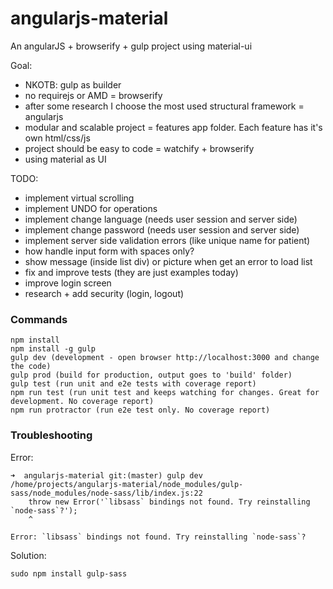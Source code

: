 # angularjs-material
An angularJS + browserify + gulp project using material-ui

Goal:
- NKOTB: gulp as builder
- no requirejs or AMD = browserify
- after some research I choose the most used structural framework = angularjs
- modular and scalable project = features app folder. Each feature has it's own html/css/js
- project should be easy to code = watchify + browserify
- using material as UI

TODO:

- implement virtual scrolling
- implement UNDO for operations
- implement change language (needs user session and server side)
- implement change password (needs user session and server side)
- implement server side validation errors (like unique name for patient)
- how handle input form with spaces only?
- show message (inside list div) or picture when get an error to load list
- fix and improve tests (they are just examples today)
- improve login screen
- research + add security (login, logout)

### Commands

```
npm install
npm install -g gulp
gulp dev (development - open browser http://localhost:3000 and change the code)
gulp prod (build for production, output goes to 'build' folder)
gulp test (run unit and e2e tests with coverage report)
npm run test (run unit test and keeps watching for changes. Great for development. No coverage report)
npm run protractor (run e2e test only. No coverage report)
```

### Troubleshooting

Error:
```
➜  angularjs-material git:(master) gulp dev
/home/projects/angularjs-material/node_modules/gulp-sass/node_modules/node-sass/lib/index.js:22
    throw new Error('`libsass` bindings not found. Try reinstalling `node-sass`?');
    ^

Error: `libsass` bindings not found. Try reinstalling `node-sass`?
```

Solution:
```
sudo npm install gulp-sass
```
